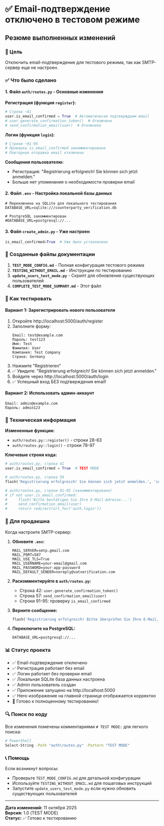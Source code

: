 # ✅ Email-подтверждение отключено в тестовом режиме

## Резюме выполненных изменений

### 🎯 Цель
Отключить email-подтверждение для тестового режима, так как SMTP-сервер еще не настроен.

### ✅ Что было сделано

#### 1. **Файл `auth/routes.py`** - Основные изменения

**Регистрация (функция `register`):**
```python
# Строка ~41
user.is_email_confirmed = True  # Автоматически подтверждаем email
# user.generate_confirmation_token()  # Отключено
# send_confirmation_email(user)  # Отключено
```

**Логин (функция `login`):**
```python
# Строки ~91-95
# Проверка is_email_confirmed закомментирована
# Повторная отправка email отключена
```

**Сообщения пользователю:**
- Регистрация: "Registrierung erfolgreich! Sie können sich jetzt anmelden."
- Больше нет упоминания о необходимости проверки email

#### 2. **Файл `.env`** - Настройка локальной базы данных

```env
# Переключено на SQLite для локального тестирования
DATABASE_URL=sqlite:///counterparty_verification.db

# PostgreSQL закомментирован
#DATABASE_URL=postgresql://...
```

#### 3. **Файл `create_admin.py`** - Уже настроен

```python
is_email_confirmed=True  # Уже было установлено
```

### 📁 Созданные файлы документации

1. **`TEST_MODE_CONFIG.md`** - Полная конфигурация тестового режима
2. **`TESTING_WITHOUT_EMAIL.md`** - Инструкции по тестированию
3. **`update_users_test_mode.py`** - Скрипт для обновления существующих пользователей
4. **`COMPLETE_TEST_MODE_SUMMARY.md`** - Этот файл

### 🧪 Как тестировать

#### Вариант 1: Зарегистрировать нового пользователя

1. Откройте http://localhost:5000/auth/register
2. Заполните форму:
   ```
   Email: test@example.com
   Пароль: test123
   Имя: Test
   Фамилия: User
   Компания: Test Company
   Страна: Germany
   ```
3. Нажмите "Registrieren"
4. ✅ Увидите: "Registrierung erfolgreich! Sie können sich jetzt anmelden."
5. Войдите через http://localhost:5000/auth/login
6. ✅ Успешный вход БЕЗ подтверждения email!

#### Вариант 2: Использовать админ-аккаунт

```
Email: admin@example.com
Пароль: admin123
```

### 🔧 Техническая информация

**Измененные функции:**
- `auth/routes.py::register()` - строки 28-63
- `auth/routes.py::login()` - строки 78-97

**Ключевые строки кода:**
```python
# auth/routes.py, строка 41
user.is_email_confirmed = True  # TEST MODE

# auth/routes.py, строка 59
flash('Registrierung erfolgreich! Sie können sich jetzt anmelden.', 'success')

# auth/routes.py, строки 91-95 (закомментировано)
# if not user.is_email_confirmed:
#     flash('Bitte bestätigen Sie Ihre E-Mail-Adresse...')
#     send_confirmation_email(user)
#     return redirect(url_for('auth.login'))
```

### 🚀 Для продакшна

Когда настроите SMTP-сервер:

1. **Обновите `.env`:**
   ```env
   MAIL_SERVER=smtp.gmail.com
   MAIL_PORT=587
   MAIL_USE_TLS=True
   MAIL_USERNAME=your-email@gmail.com
   MAIL_PASSWORD=your-app-password
   MAIL_DEFAULT_SENDER=noreply@vatverification.com
   ```

2. **Раскомментируйте в `auth/routes.py`:**
   - Строка 42: `user.generate_confirmation_token()`
   - Строка 57: `send_confirmation_email(user)`
   - Строки 91-95: проверку `is_email_confirmed`

3. **Верните сообщение:**
   ```python
   flash('Registrierung erfolgreich! Bitte überprüfen Sie Ihre E-Mail, um Ihr Konto zu bestätigen.', 'success')
   ```

4. **Переключите на PostgreSQL:**
   ```env
   DATABASE_URL=postgresql://...
   ```

### 📊 Статус проекта

- ✅ Email-подтверждение отключено
- ✅ Регистрация работает без email
- ✅ Логин работает без проверки email
- ✅ Локальная SQLite база данных настроена
- ✅ Admin пользователь создан
- ✅ Приложение запущено на http://localhost:5000
- ✅ Hero-изображение на главной странице отображается корректно
- 🚀 Готово к полноценному тестированию!

### 🔍 Поиск по коду

Все изменения помечены комментариями `# TEST MODE:` для легкого поиска:

```bash
# PowerShell
Select-String -Path "auth\routes.py" -Pattern "TEST MODE"
```

### 📞 Помощь

Если возникнут вопросы:
- Проверьте `TEST_MODE_CONFIG.md` для детальной конфигурации
- Используйте `TESTING_WITHOUT_EMAIL.md` для пошаговых инструкций
- Запустите `update_users_test_mode.py` если нужно обновить существующих пользователей

---

**Дата изменений:** 11 октября 2025  
**Версия:** 1.0 (TEST MODE)  
**Статус:** ✅ Готово к тестированию
